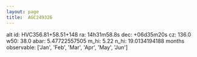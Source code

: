 ```yaml
---
layout: page
title:  AGC249326
--- 
```

alt id: HVC356.81+58.51+148
ra: 14h31m58.8s
dec: +06d35m20s
cz: 136.0
w50: 38.0
abar: 5.47722557505
m_hi: 5.22
n_hi: 19.0134194188
months observable: ['Jan', 'Feb', 'Mar', 'Apr', 'May', 'Jun']
